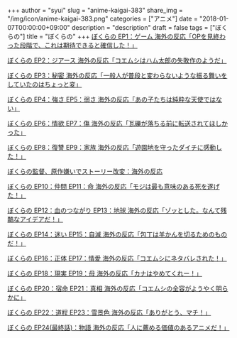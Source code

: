 +++
author = "syui"
slug = "anime-kaigai-383"
share_img = "/img/icon/anime-kaigai-383.png"
categories = ["アニメ"]
date = "2018-01-07T00:00:00+09:00"
description = "description"
draft = false
tags = ["ぼくらの"]
title = "ぼくらの"
+++
<a href="http://anime-reaction.xxxblog.jp/archives/6583420.html" rel="nofollow" target="_blank" title="ぼくらの EP1：ゲーム 海外の反応「OPを見終わった段階で、これは期待できると確信した！」">ぼくらの EP1：ゲーム 海外の反応「OPを見終わった段階で、これは期待できると確信した！」</a>

<a href="http://anime-reaction.xxxblog.jp/archives/6629293.html" rel="nofollow" target="_blank" title="ぼくらの EP2：ジアース 海外の反応「コエムシはハム太郎の失敗作のようだ」">ぼくらの EP2：ジアース 海外の反応「コエムシはハム太郎の失敗作のようだ」</a>

<a href="http://anime-reaction.xxxblog.jp/archives/6674772.html" rel="nofollow" target="_blank" title="ぼくらの EP3：秘密 海外の反応「一般人が普段と変わらないような振る舞いをしていたのはちょっと変」">ぼくらの EP3：秘密 海外の反応「一般人が普段と変わらないような振る舞いをしていたのはちょっと変」</a>

<a href="http://anime-reaction.xxxblog.jp/archives/6720017.html" rel="nofollow" target="_blank" title="ぼくらの EP4：強さ EP5：弱さ 海外の反応「あの子たちは純粋な天使ではない」">ぼくらの EP4：強さ EP5：弱さ 海外の反応「あの子たちは純粋な天使ではない」</a>

<a href="http://anime-reaction.xxxblog.jp/archives/6773242.html" rel="nofollow" target="_blank" title="ぼくらの EP6：情欲 EP7：傷 海外の反応「瓦礫が落ちる前に転送されてほしかった」">ぼくらの EP6：情欲 EP7：傷 海外の反応「瓦礫が落ちる前に転送されてほしかった」</a>

<a href="http://anime-reaction.xxxblog.jp/archives/6853322.html" rel="nofollow" target="_blank" title="ぼくらの EP8：復讐 EP9：家族 海外の反応「遊園地を守ったダイチに感動した！」">ぼくらの EP8：復讐 EP9：家族 海外の反応「遊園地を守ったダイチに感動した！」</a>

<a href="http://anime-reaction.xxxblog.jp/archives/6863058.html" rel="nofollow" target="_blank" title="ぼくらの監督、原作嫌いでストーリー改変：海外の反応">ぼくらの監督、原作嫌いでストーリー改変：海外の反応</a>

<a href="http://anime-reaction.xxxblog.jp/archives/6998731.html" rel="nofollow" target="_blank" title="ぼくらの EP10：仲間 EP11：命 海外の反応「モジは最も意味のある死を遂げた！」">ぼくらの EP10：仲間 EP11：命 海外の反応「モジは最も意味のある死を遂げた！」</a>

<a href="http://anime-reaction.xxxblog.jp/archives/7014349.html" rel="nofollow" target="_blank" title="ぼくらの EP12：血のつながり EP13：地球 海外の反応「ゾッとした。なんて残酷なアイデアだ！」">ぼくらの EP12：血のつながり EP13：地球 海外の反応「ゾッとした。なんて残酷なアイデアだ！」</a>

<a href="http://anime-reaction.xxxblog.jp/archives/7073579.html" rel="nofollow" target="_blank" title="ぼくらの EP14：迷い EP15：自滅 海外の反応「包丁は羊かんを切るためのものだ！」">ぼくらの EP14：迷い EP15：自滅 海外の反応「包丁は羊かんを切るためのものだ！」</a>

<a href="http://anime-reaction.xxxblog.jp/archives/7124594.html" rel="nofollow" target="_blank" title="ぼくらの EP16：正体 EP17：情愛 海外の反応「コエムシにネタバレされた！」">ぼくらの EP16：正体 EP17：情愛 海外の反応「コエムシにネタバレされた！」</a>

<a href="http://anime-reaction.xxxblog.jp/archives/7208860.html" rel="nofollow" target="_blank" title="ぼくらの EP18：現実 EP19：母 海外の反応「カナはやめてくれー！」">ぼくらの EP18：現実 EP19：母 海外の反応「カナはやめてくれー！」</a>

<a href="http://anime-reaction.xxxblog.jp/archives/7285328.html" rel="nofollow" target="_blank" title="ぼくらの EP20：宿命 EP21：真相 海外の反応「コエムシの全容がようやく明らかに」">ぼくらの EP20：宿命 EP21：真相 海外の反応「コエムシの全容がようやく明らかに」</a>

<a href="http://anime-reaction.xxxblog.jp/archives/7321992.html" rel="nofollow" target="_blank" title="ぼくらの EP22：道程 EP23：雪景色 海外の反応「ありがとう、マチ！」">ぼくらの EP22：道程 EP23：雪景色 海外の反応「ありがとう、マチ！」</a>

<a href="http://anime-reaction.xxxblog.jp/archives/7384297.html" rel="nofollow" target="_blank" title=" ぼくらの EP24(最終話)：物語 海外の反応「人に薦める価値のあるアニメだ！」"> ぼくらの EP24(最終話)：物語 海外の反応「人に薦める価値のあるアニメだ！」</a>
